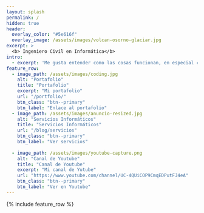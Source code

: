 ```yaml
---
layout: splash
permalink: /
hidden: true
header:
  overlay_color: "#5e616f"
  overlay_image: /assets/images/volcan-osorno-glaciar.jpg
excerpt: >
  <b> Ingeniero Civil en Informática</b> 
intro: 
  - excerpt: 'Me gusta entender como las cosas funcionan, en especial cuando se trata de tecnología. Creo la tecnología hace el mundo mejor.'
feature_row:
  - image_path: /assets/images/coding.jpg
    alt: "Portafolio"
    title: "Portafolio"
    excerpt: "Mi portafolio"
    url: "/portfolio/"
    btn_class: "btn--primary"
    btn_label: "Enlace al portafolio"
  - image_path: /assets/images/anuncio-resized.jpg
    alt: "Servicios Informáticos"
    title: "Servicios Informáticos"
    url: "/blog/servicios"
    btn_class: "btn--primary"
    btn_label: "Ver servicios"   
  
  - image_path: /assets/images/youtube-capture.png
    alt: "Canal de Youtube"
    title: "Canal de Youtube"
    excerpt: "Mi canal de Yutube"
    url: "https://www.youtube.com/channel/UC-4QUiCOP9CmqEDPutFJ4eA"
    btn_class: "btn--primary"
    btn_label: "Ver en Youtube" 
---
```


{% include feature_row %}
